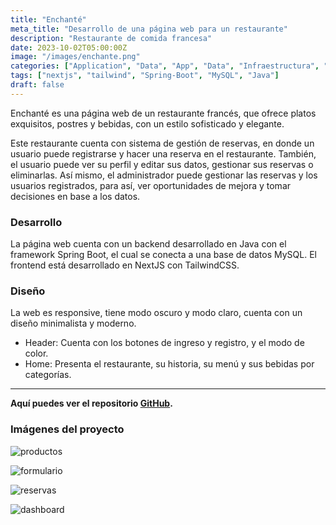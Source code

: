 ```yaml
---
title: "Enchanté"
meta_title: "Desarrollo de una página web para un restaurante"
description: "Restaurante de comida francesa"
date: 2023-10-02T05:00:00Z
image: "/images/enchante.png"
categories: ["Application", "Data", "App", "Data", "Infraestructura", "Site", "Web Design"]
tags: ["nextjs", "tailwind", "Spring-Boot", "MySQL", "Java"]
draft: false
---
```


Enchanté es una página web de un restaurante francés, que ofrece platos exquisitos, postres y bebidas, con un estilo sofisticado y elegante.

Este restaurante cuenta con sistema de gestión de reservas, en donde un usuario puede registrarse y hacer una reserva en el restaurante. También, el usuario puede ver su perfil y editar sus datos, gestionar sus reservas o eliminarlas. Así mismo, el administrador puede gestionar las reservas y los usuarios registrados, para así, ver oportunidades de mejora y tomar decisiones en base a los datos.

### Desarrollo

La página web cuenta con un backend desarrollado en Java con el framework Spring Boot, el cual se conecta a una base de datos MySQL. El frontend está desarrollado en NextJS con TailwindCSS. 

### Diseño

La web es responsive, tiene modo oscuro y modo claro, cuenta con un diseño minimalista y moderno. 
* Header: Cuenta con los botones de ingreso y registro, y el modo de color.
* Home: Presenta el restaurante, su historia, su menú y sus bebidas por categorías.

---



**Aquí puedes ver el repositorio [GitHub](https://github.com/DaisyDewD/Echante).**



### Imágenes del proyecto

<Tabs>

<Tab name="Productos">

![productos](/images/enchante-1.png)
</Tab>

<Tab name="Formulario">

![formulario](/images/enchante-2.png)
</Tab>

<Tab name="Reservas">

![reservas](/images/enchante-3.png)

</Tab>

<Tab name="Gestión de reservas y perfil">

![dashboard](/images/enchante-4.png)

</Tab>

</Tabs>
